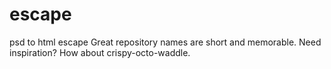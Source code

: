 # escape
psd to html escape Great repository names are short and memorable. Need inspiration? How about crispy-octo-waddle.
